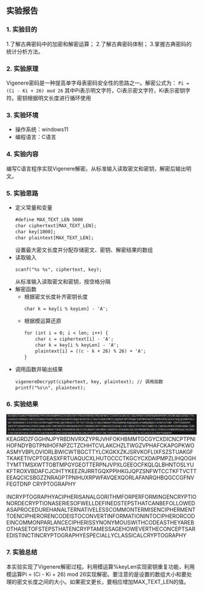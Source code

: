 ## 实验报告
### 1. 实验目的
1.了解古典密码中的加密和解密运算；
2.了解古典密码体制；
3.掌握古典密码的统计分析方法。

### 2. 实验原理
Vigenere密码是一种提高单字母表密码安全性的思路之一。解密公式为：
    ```
    Pi = (Ci - Ki + 26) mod 26
    ```
其中Pi表示明文字符，Ci表示密文字符，Ki表示密钥字符。密钥根据明文长度进行循环使用

### 3. 实验环境
- 操作系统：windows11
- 编程语言：C语言

### 4. 实验内容
编写C语言程序实现Vigenere解密。从标准输入读取密文和密钥，解密后输出明文。

### 5. 实验思路
- 定义常量和变量
  ```
  #define MAX_TEXT_LEN 5000
  char ciphertext[MAX_TEXT_LEN];
  char key[1000];
  char plaintext[MAX_TEXT_LEN];
  ```
  设置最大密文长度并分配存储密文、密钥、解密结果的数组
- 读取输入
  ```
  scanf("%s %s", ciphertext, key);
  ```
  从标准输入读取密文和密钥，按空格分隔
- 解密函数
  - 根据密文长度补齐密钥长度
    ```
    char k = key[i % keyLen] - 'A';
    ```
  - 根据模运算还原
    ```
    for (int i = 0; i < len; i++) {
        char c = ciphertext[i] - 'A';
        char k = key[i % keyLen] - 'A';
        plaintext[i] = ((c - k + 26) % 26) + 'A';
    }
    ```
- 调用函数并输出结果
  ```
  vigenereDecrypt(ciphertext, key, plaintext); // 调用函数
  printf("%s\n", plaintext);
  ```

### 6. 实验结果
<img src="result1.png">
KEAGRDZFGGHNJPYRBDNVRXZYPRJVHFOKHBMMTGCGYCXDICNCPTPNIHOFNDYBGTPNIHOFNPZCTZCHHTCVLAKCHZLTWGZVPHAFCKAPGPKWOASMYVBPLOVIORLBWICWTBGCTTYLCKGKXZKJSRVKOFLIXFSZSTUAKGFTKAKETIVCPTGEASXFRTUAQUCXLHUTOCCCTKGCYCXDAIPMPZLIHQOGHTYMTTMSXWTTOBTMPGYGEOTTERPNJVPXLGEEOCFKQLQLBHNTOSLYUKFTROXVBDAFCJCIHTYKEEZRJRRTGQXPPIHKGJQPZSNFWTCCTKFTVCTTEEAQCICSBGZZNRAGPTPNIHUXRPWFAVQEXQORLAFANRQHBQGCCGFNVFEGTDNP CRYPTOGRAPHY 
<br>
<br>
INCRYPTOGRAPHYACIPHERISANALGORITHMFORPERFORMINGENCRYPTIONORDECRYPTIONASERIESOFWELLDEFINEDSTEPSTHATCANBEFOLLOWEDASAPROCEDUREHANALTERNATIVELESSCOMMONTERMISENCIPHERMENTTOENCIPHERORENCODEISTOCONVERTINFORMATIONINTOCIPHERORCODEINCOMMONPARLANCECIPHERISSYNONYMOUSWITHCODEASTHEYAREBOTHASETOFSTEPSTHATENCRYPTAMESSAGEHOWEVERTHECONCEPTSAREDISTINCTINCRYPTOGRAPHYESPECIALLYCLASSICALCRYPTOGRAPHY

### 7. 实验总结
本实验实现了Vigenere解密过程。利用模运算%keyLen实现密钥重复功能，利用模运算Pi = (Ci - Ki + 26) mod 26实现解密。要注意的是设置的数组大小和要处理的密文长度之间的大小。如果密文更长，要相应增加MAX_TEXT_LEN的值。
